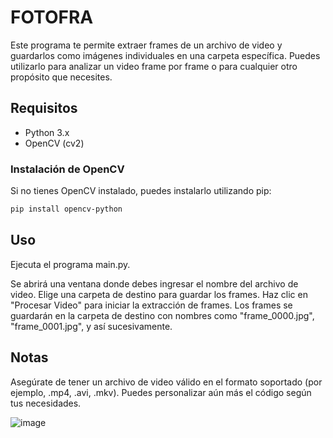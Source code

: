 # FOTOFRA
Este programa te permite extraer frames de un archivo de video y guardarlos como imágenes individuales en una carpeta específica. Puedes utilizarlo para analizar un video frame por frame o para cualquier otro propósito que necesites.

## Requisitos

- Python 3.x
- OpenCV (cv2)

### Instalación de OpenCV

Si no tienes OpenCV instalado, puedes instalarlo utilizando pip:

```bash
pip install opencv-python
```
## Uso

Ejecuta el programa main.py.

Se abrirá una ventana donde debes ingresar el nombre del archivo de video.
Elige una carpeta de destino para guardar los frames.
Haz clic en "Procesar Video" para iniciar la extracción de frames.
Los frames se guardarán en la carpeta de destino con nombres como "frame_0000.jpg", "frame_0001.jpg", y así sucesivamente.

## Notas

Asegúrate de tener un archivo de video válido en el formato soportado (por ejemplo, .mp4, .avi, .mkv).
Puedes personalizar aún más el código según tus necesidades.

![image](https://github.com/24huugo/Fotofra/assets/117673094/4df3792b-2cfa-47a0-bff0-24126aaec8d6)
